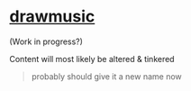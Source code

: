 # [drawmusic](https://NeboByeoli.github.io/drawmusic/)

(Work in progress?)

Content will most likely be altered & tinkered

> probably should give it a new name now

<!--
Hearkour-app searches music using voice recognition<br>

<details>
<summary>Expand to view definition of <strong>hearken</strong></summary>
<br>

> To listen;<br>
  to attend or give heed to what is uttered;<br>
  to hear with attention, obedience, or compliance.<br>
> &ndash; [WikiDiff](https://wikidiff.com/hearken)

> <b>hearken (v.)</b><br>
  late Old English heorcnian "to give ear, listen" (intransitive);<br>
  hear with attention" (transitive), a suffixed form of *heorcian (root of hark);<br>
  from Proto-Germanic *hausjan (see hear).<br>
> &ndash; [Etymonline](https://www.etymonline.com/word/hearken#etymonline_v_6249)

</details>
-->
